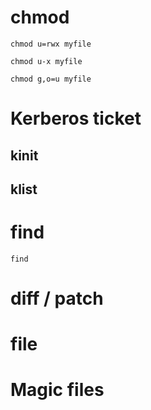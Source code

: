 # chmod
```shell
chmod u=rwx myfile
```
```shell
chmod u-x myfile
```
```shell
chmod g,o=u myfile
```

# Kerberos ticket
## kinit
## klist
# find 
```shell
find 
```

# diff / patch
# file
# Magic files
 
<!--stackedit_data:
eyJoaXN0b3J5IjpbNTI1MzQ0MzcsLTEzMTAyMzI5MThdfQ==
-->